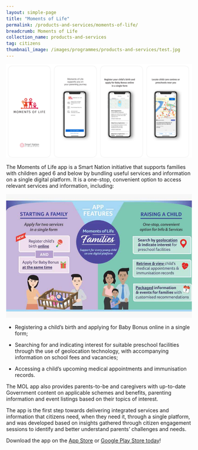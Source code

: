 ```yaml
---
layout: simple-page
title: "Moments of Life"
permalink: /products-and-services/moments-of-life/
breadcrumb: Moments of Life
collection_name: products-and-services
tag: citizens
thumbnail_image: /images/programmes/products-and-services/test.jpg  
---
```


![Moments of Life Unique selling proposition](/images/mol-webpage.PNG)

The Moments of Life app is a Smart Nation initiative that supports families with children aged 6 and below by bundling useful services and information on a single digital platform. It is a one-stop, convenient option to access relevant services and information, including:

![Moments of Life Product Features](/images/programmes/products-and-services/mol-families-app-features.jpg)

* Registering a child’s birth and applying for Baby Bonus online in a single form;

* Searching for and indicating interest for suitable preschool facilities through the use of geolocation technology, with accompanying information on school fees and vacancies;

* Accessing a child’s upcoming medical appointments and immunisation records.

The MOL app also provides parents-to-be and caregivers with up-to-date Government content on applicable schemes and benefits, parenting information and event listings based on their topics of interest.

The app is the first step towards delivering integrated services and information that citizens need, when they need it, through a single platform, and was developed based on insights gathered through citizen engagement sessions to identify and better understand parents’ challenges and needs.

Download the app on the [App Store](https://momentsoflifeapp.page.link/ZH7o) or [Google Play Store today](https://momentsoflifeapp.page.link/ZH7o)!
